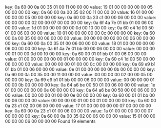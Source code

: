 key: 0a 60 00 0a 00 35 01 00  11 00 00 00  value: 19 01 00 00 00 00 00 05  00 00 00 00
key: 0a 60 00 0a 00 35 02 00  11 00 00 00  value: 16 01 00 00 00 00 00 05  00 00 00 00
key: 0a 60 00 0a 23 c1 00 00  06 00 00 00  value: 00 00 00 00 02 00 00 07  00 00 00 00
key: 0a 6f 4a 7e 01 bb 01 00  06 00 00 00  value: 1d 01 00 00 00 00 00 0d  00 10 00 00
key: 0a 60 c4 1d 00 50 01 00  06 00 00 00  value: 10 01 00 00 00 00 00 0c  00 00 00 00
key: 0a 60 00 0a 00 35 00 00  06 00 00 00  value: 00 00 00 00 02 00 00 06  00 00 00 00
key: 0a 60 00 0a 00 35 01 00  06 00 00 00  value: 18 01 00 00 00 00 00 06  00 00 00 00
key: 0a 6f 4a 7e 01 bb 00 00  06 00 00 00  value: 00 00 00 00 01 00 00 0d  00 10 00 00
key: 0a 60 00 01 01 bb 01 00  06 00 00 00  value: 01 00 00 00 00 00 00 01  00 00 00 00
key: 0a 60 c4 1d 00 50 00 00  06 00 00 00  value: 00 00 00 00 01 00 00 0c  00 00 00 00
key: 0a 69 e9 b1 01 bb 01 00  06 00 00 00  value: 0e 01 00 00 00 00 00 0b  00 00 00 00
key: 0a 60 00 0a 00 35 00 00  11 00 00 00  value: 00 00 00 00 02 00 00 05  00 00 00 00
key: 0a 69 e9 b1 01 bb 00 00  06 00 00 00  value: 00 00 00 00 01 00 00 0b  00 00 00 00
key: 0a 64 a6 be 00 50 01 00  06 00 00 00  value: 1e 01 00 00 00 00 00 0e  00 00 00 00
key: 0a 64 a6 be 00 50 00 00  06 00 00 00  value: 00 00 00 00 01 00 00 0e  00 00 00 00
key: 0a 60 00 01 01 bb 00 00  06 00 00 00  value: 00 00 00 00 01 00 00 01  00 00 00 00
key: 0a 60 00 0a 23 c1 02 00  06 00 00 00  value: 17 01 00 00 00 00 00 07  00 00 00 00
key: 0a 60 00 0a 23 c1 01 00  06 00 00 00  value: 1a 01 00 00 00 00 00 07  00 00 00 00
key: 0a 60 00 0a 00 35 02 00  06 00 00 00  value: 15 01 00 00 00 00 00 06  00 00 00 00
Found 19 elements
